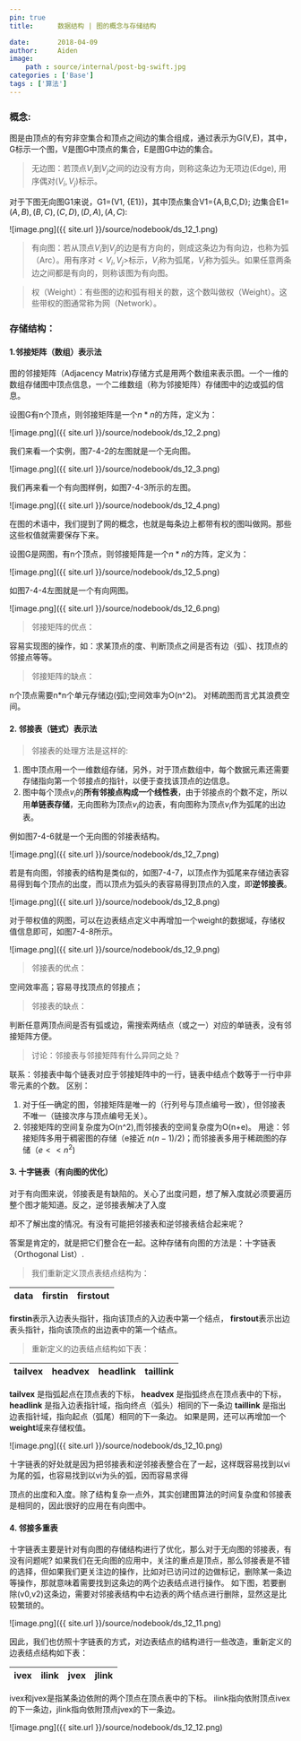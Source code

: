 ```yaml
---
pin: true
title:      数据结构 | 图的概念与存储结构

date:       2018-04-09
author:     Aiden
image: 
    path : source/internal/post-bg-swift.jpg
categories : ['Base']
tags : ['算法']
---
```


### 概念:

 图是由顶点的有穷非空集合和顶点之间边的集合组成，通过表示为G(V,E)，其中，G标示一个图，V是图G中顶点的集合，E是图G中边的集合。

 >  无边图：若顶点$V_{i}$到$V_{j}$之间的边没有方向，则称这条边为无项边(Edge), 用序偶对$(V_{i},V_{j})$标示。

对于下图无向图G1来说，G1=(V1, {E1})，其中顶点集合V1={A,B,C,D}; 边集合E1=${(A,B),(B,C),(C,D),(D,A),(A,C)}$:

![image.png]({{ site.url }}/source/nodebook/ds_12_1.png)

 >  有向图：若从顶点$V_{i}$到$V_{j}$的边是有方向的，则成这条边为有向边，也称为弧（Arc）。用有序对$<V_{i},V_{j}>$标示，$V_{i}$称为弧尾，$V_{j}$称为弧头。如果任意两条边之间都是有向的，则称该图为有向图。


 > 权（Weight）：有些图的边和弧有相关的数，这个数叫做权（Weight）。这些带权的图通常称为网（Network）。


### 存储结构：

#### 1.邻接矩阵（数组）表示法

图的邻接矩阵（Adjacency Matrix)存储方式是用两个数组来表示图。一个一维的数组存储图中顶点信息，一个二维数组（称为邻接矩阵）存储图中的边或弧的信息。

设图G有n个顶点，则邻接矩阵是一个$n*n$的方阵，定义为：

![image.png]({{ site.url }}/source/nodebook/ds_12_2.png)

我们来看一个实例，图7-4-2的左图就是一个无向图。

![image.png]({{ site.url }}/source/nodebook/ds_12_3.png)

我们再来看一个有向图样例，如图7-4-3所示的左图。

![image.png]({{ site.url }}/source/nodebook/ds_12_4.png)

在图的术语中，我们提到了网的概念，也就是每条边上都带有权的图叫做网。那些这些权值就需要保存下来。

设图G是网图，有n个顶点，则邻接矩阵是一个$n*n$的方阵，定义为：

![image.png]({{ site.url }}/source/nodebook/ds_12_5.png)

如图7-4-4左图就是一个有向网图。

![image.png]({{ site.url }}/source/nodebook/ds_12_6.png)

> 邻接矩阵的优点：

容易实现图的操作，如：求某顶点的度、判断顶点之间是否有边（弧）、找顶点的邻接点等等。

> 邻接矩阵的缺点：

n个顶点需要n*n个单元存储边(弧);空间效率为O(n^2)。 对稀疏图而言尤其浪费空间。

#### 2. 邻接表（链式）表示法

> 邻接表的处理方法是这样的:

1. 图中顶点用一个一维数组存储，另外，对于顶点数组中，每个数据元素还需要存储指向第一个邻接点的指针，以便于查找该顶点的边信息。
2. 图中每个顶点$v_{i}$的**所有邻接点构成一个线性表**，由于邻接点的个数不定，所以用**单链表存储**，无向图称为顶点$v_{i}$的边表，有向图称为顶点$v_{i}$作为弧尾的出边表。

例如图7-4-6就是一个无向图的邻接表结构。

![image.png]({{ site.url }}/source/nodebook/ds_12_7.png)

若是有向图，邻接表的结构是类似的，如图7-4-7，以顶点作为弧尾来存储边表容易得到每个顶点的出度，而以顶点为弧头的表容易得到顶点的入度，即**逆邻接表**。

![image.png]({{ site.url }}/source/nodebook/ds_12_8.png)

对于带权值的网图，可以在边表结点定义中再增加一个weight的数据域，存储权值信息即可，如图7-4-8所示。

![image.png]({{ site.url }}/source/nodebook/ds_12_9.png)

> 邻接表的优点：

空间效率高；容易寻找顶点的邻接点；

> 邻接表的缺点：

判断任意两顶点间是否有弧或边，需搜索两结点（或之一）对应的单链表，没有邻接矩阵方便。

> 讨论：邻接表与邻接矩阵有什么异同之处？

联系：邻接表中每个链表对应于邻接矩阵中的一行，链表中结点个数等于一行中非零元素的个数。
区别：
1. 对于任一确定的图，邻接矩阵是唯一的（行列号与顶点编号一致），但邻接表不唯一（链接次序与顶点编号无关）。
2. 邻接矩阵的空间复杂度为O(n^2),而邻接表的空间复杂度为O(n+e)。
用途：邻接矩阵多用于稠密图的存储（e接近 $n(n-1)/2$)；而邻接表多用于稀疏图的存储（$e<<n^2$)


#### 3. 十字链表（有向图的优化）

对于有向图来说，邻接表是有缺陷的。关心了出度问题，想了解入度就必须要遍历整个图才能知道。反之，逆邻接表解决了入度

却不了解出度的情况。有没有可能把邻接表和逆邻接表结合起来呢？

答案是肯定的，就是把它们整合在一起。这种存储有向图的方法是：十字链表（Orthogonal List）.

> 我们重新定义顶点表结点结构为：

data | firstin | firstout
--- | --- | ---

**firstin**表示入边表头指针，指向该顶点的入边表中第一个结点，
**firstout**表示出边表头指针，指向该顶点的出边表中的第一个结点。

> 重新定义的边表结点结构如下表：

tailvex | headvex | headlink | taillink
--- | --- | --- | ---

**tailvex** 是指弧起点在顶点表的下标，
**headvex** 是指弧终点在顶点表中的下标，
**headlink** 是指入边表指针域，指向终点（弧头）相同的下一条边
**taillink** 是指出边表指针域，指向起点（弧尾）相同的下一条边。
如果是网，还可以再增加一个**weight**域来存储权值。

![image.png]({{ site.url }}/source/nodebook/ds_12_10.png)

十字链表的好处就是因为把邻接表和逆邻接表整合在了一起，这样既容易找到以vi为尾的弧，也容易找到以vi为头的弧，因而容易求得

顶点的出度和入度。除了结构复杂一点外，其实创建图算法的时间复杂度和邻接表是相同的，因此很好的应用在有向图中。


#### 4. 邻接多重表

十字链表主要是针对有向图的存储结构进行了优化，那么对于无向图的邻接表，有没有问题呢?
如果我们在无向图的应用中，关注的重点是顶点，那么邻接表是不错的选择，但如果我们更关注边的操作，比如对已访问过的边做标记，删除某一条边等操作，那就意味着需要找到这条边的两个边表结点进行操作。
如下图，若要删除(v0,v2)这条边，需要对邻接表结构中右边表的两个结点进行删除，显然这是比较繁琐的。

![image.png]({{ site.url }}/source/nodebook/ds_12_11.png)

因此，我们也仿照十字链表的方式，对边表结点的结构进行一些改造，重新定义的边表结点结构如下表：

ivex | ilink | jvex | jlink
--- | --- | --- | ---

ivex和jvex是指某条边依附的两个顶点在顶点表中的下标。
ilink指向依附顶点ivex的下一条边，jlink指向依附顶点jvex的下一条边。

![image.png]({{ site.url }}/source/nodebook/ds_12_12.png)
